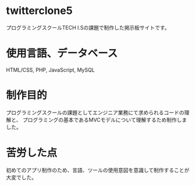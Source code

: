 # twitterclone5

プログラミングスクールTECH I.Sの課題で制作した掲示板サイトです。

# 使用言語、データベース
HTML/CSS, PHP, JavaScript, MySQL

# 制作目的
プログラミングスクールの課題としてエンジニア業務にて求められるコードの理解と、
プログラミングの基本であるMVCモデルについて理解するため制作しました。

# 苦労した点
初めてのアプリ制作のため、言語、ツールの使用意図を意識して制作することが大変でした。
